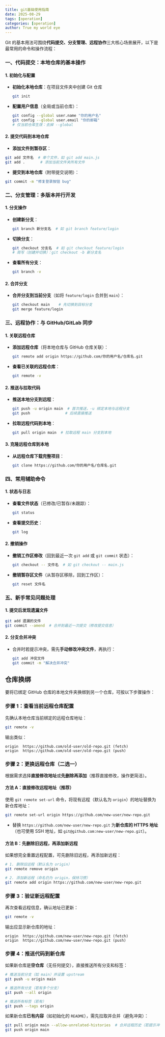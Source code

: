 ```yaml
---
title: git基础使用指南
date: 2025-08-29
tags: [operation] 
categories: [operation]
author: True my world eye
---
```


Git 的基本用法可围绕**代码提交、分支管理、远程协作**三大核心场景展开，以下是最常用的命令和操作流程：


  ### 一、代码提交：本地仓库的基本操作  
  #### 1. 初始化与配置  
  - **初始化本地仓库**：在项目文件夹中创建 Git 仓库  
    ```bash
    git init
    ```
  - **配置用户信息**（全局或当前仓库）：  
    
    ```bash
    git config --global user.name "你的用户名"
    git config --global user.email "你的邮箱"
    # 仅当前仓库生效：去掉 --global
    ```


  #### 2. 提交代码到本地仓库  
- **添加文件到暂存区**：  
```bash
git add 文件名  # 单个文件，如 git add main.js
git add .       # 添加当前文件夹所有文件
```
- **提交到本地仓库**（附带提交说明）：  

```bash
git commit -m "修复登录按钮 bug"
```


  ### 二、分支管理：多版本并行开发  
  #### 1. 分支操作  
  - **创建新分支**：  
    ```bash
    git branch 新分支名  # 如 git branch feature/login
    ```
  - **切换分支**：  
    ```bash
    git checkout 分支名  # 如 git checkout feature/login
    # 简写（创建并切换）：git checkout -b 新分支名
    ```
  - **查看所有分支**：  
    
    ```bash
    git branch -v
    ```


  #### 2. 合并分支  
  - **合并分支到当前分支**（如将 `feature/login` 合并到 `main`）：  
    ```bash
    git checkout main    # 先切换到目标分支
    git merge feature/login
    ```


  ### 三、远程协作：与 GitHub/GitLab 同步  
  #### 1. 关联远程仓库  
  - **添加远程仓库**（将本地仓库与 GitHub 仓库关联）：  
    ```bash
    git remote add origin https://github.com/你的用户名/仓库名.git
    ```
  - **查看已关联的远程仓库**：  
    ```bash
    git remote -v
    ```


  #### 2. 推送与拉取代码  
  - **推送本地分支到远程**：  
    ```bash
    git push -u origin main  # 首次推送，-u 绑定本地与远程分支
    git push                # 后续直接推送
    ```
  - **拉取远程代码到本地**：  
    ```bash
    git pull origin main  # 拉取远程 main 分支到本地
    ```


  #### 3. 克隆远程仓库到本地  
  - **从远程仓库下载完整项目**：  
    ```bash
    git clone https://github.com/你的用户名/仓库名.git
    ```


  ### 四、常用辅助命令  
  #### 1. 状态与日志  
  - **查看文件状态**（已修改/已暂存/未跟踪）：  
    ```bash
    git status
    ```
  - **查看提交历史**：  
    ```bash
    git log
    ```


  #### 2. 撤销操作  
  - **撤销工作区修改**（回到最近一次 `git add` 或 `git commit` 状态）：  
    ```bash
    git checkout -- 文件名  # 如 git checkout -- main.js
    ```
  - **撤销暂存区文件**（从暂存区移除，回到工作区）：  
    ```bash
    git reset 文件名
    ```


  ### 五、新手常见问题处理  
  #### 1. 提交后发现遗漏文件  
  ```bash
  git add 遗漏的文件
  git commit --amend  # 合并到最近一次提交（修改提交信息）
  ```

  #### 2. 分支合并冲突  
  - 合并时若提示冲突，需先**手动修改冲突文件**，再执行：  
    ```bash
    git add 冲突文件
    git commit -m "解决合并冲突"
    ```

## 仓库换绑

要将已绑定 GitHub 仓库的本地文件夹换绑到另一个仓库，可按以下步骤操作：

### 步骤 1：查看当前远程仓库配置

先确认本地仓库当前绑定的远程仓库地址：

```bash
git remote -v
```

输出类似：

```plaintext
origin  https://github.com/old-user/old-repo.git (fetch)
origin  https://github.com/old-user/old-repo.git (push)
```

### 步骤 2：更换远程仓库（二选一）

根据需求选择**直接修改地址**或**先删除再添加**（推荐直接修改，操作更简洁）。

#### 方法 A：直接修改远程地址（推荐）

使用 `git remote set-url` 命令，将现有远程（默认名为 `origin`）的地址替换为新仓库地址：

```bash
git remote set-url origin https://github.com/new-user/new-repo.git
```

- 替换 `https://github.com/new-user/new-repo.git` 为**新仓库的 HTTPS 地址**（也可使用 SSH 地址，如 `git@github.com:new-user/new-repo.git`）。

#### 方法 B：先删除旧远程，再添加新远程

如果想完全重置远程配置，可先删除旧远程，再添加新远程：

```bash
# 1. 删除旧远程（默认名为 origin）
git remote remove origin  

# 2. 添加新远程（命名仍为 origin，保持习惯）
git remote add origin https://github.com/new-user/new-repo.git
```

### 步骤 3：验证新远程配置

再次查看远程信息，确认地址已更新：

```bash
git remote -v
```

输出应显示新仓库的地址：

```plaintext
origin  https://github.com/new-user/new-repo.git (fetch)
origin  https://github.com/new-user/new-repo.git (push)
```

### 步骤 4：推送代码到新仓库

如果新仓库是**空仓库**（无任何提交），直接推送所有分支和标签：

```bash
# 推送当前分支（如 main）并设置 upstream
git push -u origin main  

# 推送所有分支（若有多个分支）
git push --all origin  

# 推送所有标签（若有）
git push --tags origin  
```

如果新仓库**已有内容**（如初始化的 `README`），需先拉取并合并（避免冲突）：

```bash
git pull origin main --allow-unrelated-histories  # 合并远程历史（若提示冲突需手动解决）
git push origin main
```
